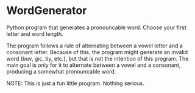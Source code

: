 # WordGenerator
Python program that generates a pronouncable word. Choose your first letter and word length.

The program follows a rule of alternating between a vowel letter and a consonant letter.
Because of this, the program might generate an invalid word (buv, gic, tiy, etc.), but that is not the intention of this program. The main goal is only for it to alternate between a vowel and a consonant, producing a somewhat pronouncable word.

NOTE: This is just a fun little program. Nothing serious.
